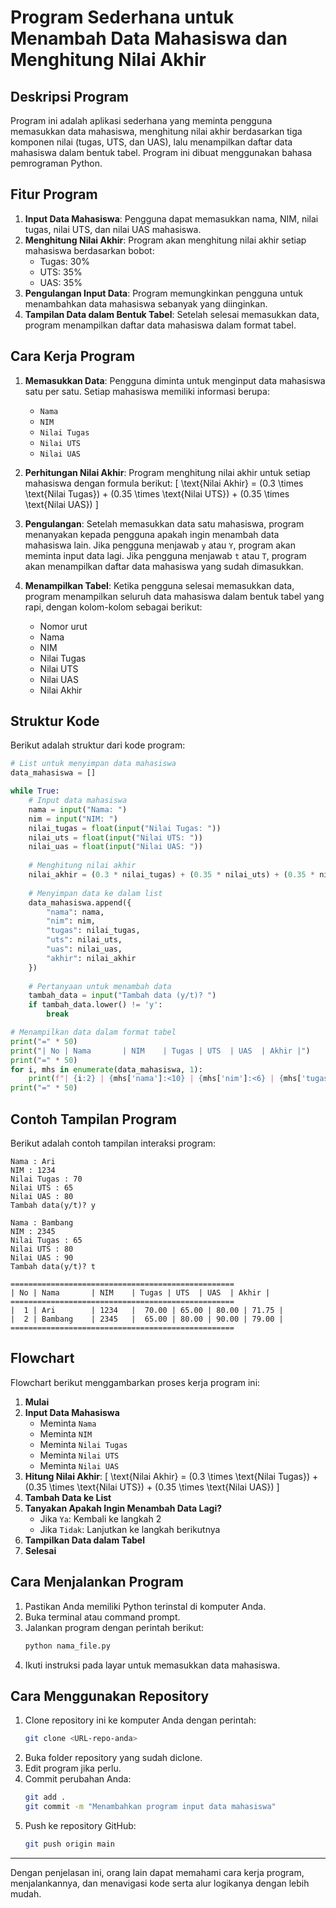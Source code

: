 # Program Sederhana untuk Menambah Data Mahasiswa dan Menghitung Nilai Akhir

## Deskripsi Program
Program ini adalah aplikasi sederhana yang meminta pengguna memasukkan data mahasiswa, menghitung nilai akhir berdasarkan tiga komponen nilai (tugas, UTS, dan UAS), lalu menampilkan daftar data mahasiswa dalam bentuk tabel. Program ini dibuat menggunakan bahasa pemrograman Python.

## Fitur Program
1. **Input Data Mahasiswa**: Pengguna dapat memasukkan nama, NIM, nilai tugas, nilai UTS, dan nilai UAS mahasiswa.
2. **Menghitung Nilai Akhir**: Program akan menghitung nilai akhir setiap mahasiswa berdasarkan bobot:
   - Tugas: 30%
   - UTS: 35%
   - UAS: 35%
3. **Pengulangan Input Data**: Program memungkinkan pengguna untuk menambahkan data mahasiswa sebanyak yang diinginkan.
4. **Tampilan Data dalam Bentuk Tabel**: Setelah selesai memasukkan data, program menampilkan daftar data mahasiswa dalam format tabel.

## Cara Kerja Program
1. **Memasukkan Data**: Pengguna diminta untuk menginput data mahasiswa satu per satu. Setiap mahasiswa memiliki informasi berupa:
   - `Nama`
   - `NIM`
   - `Nilai Tugas`
   - `Nilai UTS`
   - `Nilai UAS`
   
2. **Perhitungan Nilai Akhir**: Program menghitung nilai akhir untuk setiap mahasiswa dengan formula berikut:
   \[
   \text{Nilai Akhir} = (0.3 \times \text{Nilai Tugas}) + (0.35 \times \text{Nilai UTS}) + (0.35 \times \text{Nilai UAS})
   \]

3. **Pengulangan**: Setelah memasukkan data satu mahasiswa, program menanyakan kepada pengguna apakah ingin menambah data mahasiswa lain. Jika pengguna menjawab `y` atau `Y`, program akan meminta input data lagi. Jika pengguna menjawab `t` atau `T`, program akan menampilkan daftar data mahasiswa yang sudah dimasukkan.

4. **Menampilkan Tabel**: Ketika pengguna selesai memasukkan data, program menampilkan seluruh data mahasiswa dalam bentuk tabel yang rapi, dengan kolom-kolom sebagai berikut:
   - Nomor urut
   - Nama
   - NIM
   - Nilai Tugas
   - Nilai UTS
   - Nilai UAS
   - Nilai Akhir

## Struktur Kode
Berikut adalah struktur dari kode program:

```python
# List untuk menyimpan data mahasiswa
data_mahasiswa = []

while True:
    # Input data mahasiswa
    nama = input("Nama: ")
    nim = input("NIM: ")
    nilai_tugas = float(input("Nilai Tugas: "))
    nilai_uts = float(input("Nilai UTS: "))
    nilai_uas = float(input("Nilai UAS: "))
    
    # Menghitung nilai akhir
    nilai_akhir = (0.3 * nilai_tugas) + (0.35 * nilai_uts) + (0.35 * nilai_uas)
    
    # Menyimpan data ke dalam list
    data_mahasiswa.append({
        "nama": nama,
        "nim": nim,
        "tugas": nilai_tugas,
        "uts": nilai_uts,
        "uas": nilai_uas,
        "akhir": nilai_akhir
    })
    
    # Pertanyaan untuk menambah data
    tambah_data = input("Tambah data (y/t)? ")
    if tambah_data.lower() != 'y':
        break

# Menampilkan data dalam format tabel
print("=" * 50)
print("| No | Nama       | NIM    | Tugas | UTS  | UAS  | Akhir |")
print("=" * 50)
for i, mhs in enumerate(data_mahasiswa, 1):
    print(f"| {i:2} | {mhs['nama']:<10} | {mhs['nim']:<6} | {mhs['tugas']:5.2f} | {mhs['uts']:4.2f} | {mhs['uas']:4.2f} | {mhs['akhir']:6.2f} |")
print("=" * 50)
```

## Contoh Tampilan Program
Berikut adalah contoh tampilan interaksi program:

```
Nama : Ari
NIM : 1234
Nilai Tugas : 70
Nilai UTS : 65
Nilai UAS : 80
Tambah data(y/t)? y

Nama : Bambang
NIM : 2345
Nilai Tugas : 65
Nilai UTS : 80
Nilai UAS : 90
Tambah data(y/t)? t

==================================================
| No | Nama       | NIM    | Tugas | UTS  | UAS  | Akhir |
==================================================
|  1 | Ari        | 1234   |  70.00 | 65.00 | 80.00 | 71.75 |
|  2 | Bambang    | 2345   |  65.00 | 80.00 | 90.00 | 79.00 |
==================================================
```

## Flowchart
Flowchart berikut menggambarkan proses kerja program ini:

1. **Mulai**
2. **Input Data Mahasiswa**
   - Meminta `Nama`
   - Meminta `NIM`
   - Meminta `Nilai Tugas`
   - Meminta `Nilai UTS`
   - Meminta `Nilai UAS`
3. **Hitung Nilai Akhir**:
   \[
   \text{Nilai Akhir} = (0.3 \times \text{Nilai Tugas}) + (0.35 \times \text{Nilai UTS}) + (0.35 \times \text{Nilai UAS})
   \]
4. **Tambah Data ke List**
5. **Tanyakan Apakah Ingin Menambah Data Lagi?**
   - Jika `Ya`: Kembali ke langkah 2
   - Jika `Tidak`: Lanjutkan ke langkah berikutnya
6. **Tampilkan Data dalam Tabel**
7. **Selesai**

## Cara Menjalankan Program
1. Pastikan Anda memiliki Python terinstal di komputer Anda.
2. Buka terminal atau command prompt.
3. Jalankan program dengan perintah berikut:
   ```bash
   python nama_file.py
   ```
4. Ikuti instruksi pada layar untuk memasukkan data mahasiswa.

## Cara Menggunakan Repository
1. Clone repository ini ke komputer Anda dengan perintah:
   ```bash
   git clone <URL-repo-anda>
   ```
2. Buka folder repository yang sudah diclone.
3. Edit program jika perlu.
4. Commit perubahan Anda:
   ```bash
   git add .
   git commit -m "Menambahkan program input data mahasiswa"
   ```
5. Push ke repository GitHub:
   ```bash
   git push origin main
   ```

---

Dengan penjelasan ini, orang lain dapat memahami cara kerja program, menjalankannya, dan menavigasi kode serta alur logikanya dengan lebih mudah.
